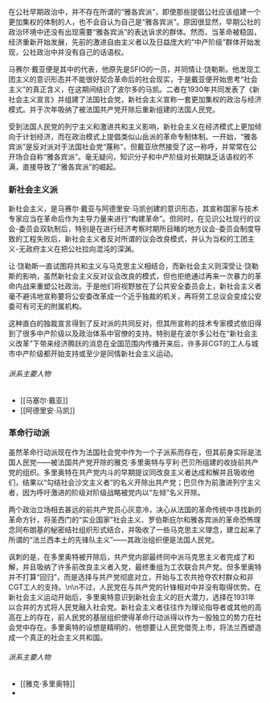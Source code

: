 在公社早期政治中，并不存在所谓的“雅各宾派”，即使那些提倡公社应该组建一个更加集权的体制的人，也不会自认为自己是“雅各宾派”。原因很显然，早期公社的政治环境中还没有出现需要“雅各宾派”的表达诉求的群体。然而，当革命被稳固，经济重新开始发展，先前的激进自由主义者以及日益庞大的“中产阶级”群体开始发现，公社政治中并没有自己的话语权。

马赛尔·戴亚便是其中的代表，他原先是SFIO的一员，并同情让·饶勒斯。他发现工团主义的意识形态并不能很好契合革命后的社会现实，于是戴亚便开始思考“社会主义”的真正含义，在这期间结识了波尔多的马凯。二者在1930年共同发表了《新社会主义宣言》并组建了法国社会党，新社会主义宣称一套更加集权的政治与经济模式。并于次年吸纳了被法国共产党开除后重新组建的法国人民党。

受到法国人民党的列宁主义和激进共和主义影响，新社会主义在经济模式上更加倾向于计划经济，而在政治模式上提倡类似山岳派的革命专制体制。一开始，“雅各宾派”是反对派对于法国社会党“蔑称”，但戴亚欣然接受了这一称呼，并常常在公开场合自称“雅各宾派”。毫无疑问，知识分子和中产阶级对长期缺乏话语权的不满，直接导致了“雅各宾派”的崛起。

### 新社会主义派
新社会主义，是马赛尔·戴亚与阿德里安·马凯创建的意识形态，其宣称国家与技术专家应当在革命后作为主导力量来进行“构建革命”。但同时，在见识公社现行的议会-委员会双轨制后，特别是在进行经济考察时期所目睹的地方议会-委员会制度导致的工程失败后，新社会主义者反对所谓的议会改良模式，并认为当权的工团主义-无政府主义在把公社拉向混沌的深渊。

让·饶勒斯一直试图将共和主义与马克思主义相结合，而新社会主义则深受让·饶勒斯的影响，虽然新社会主义反对议会改良的模式，但也拒绝通过再来一次暴力的革命内战来重塑公社政治。于是他们将视野放在了公共安全委员会上，新社会主义者毫不避讳地宣称要将公安委改革成一个近乎独裁的机关，再将劳工总议会变成公安委可有可无的附属机构。

这种直白的独裁宣言得到了反对派的共同反对，但其所宣称的技术专家模式依旧得到了很多中产阶级以及政治体系中官僚的支持。特别是在波尔多公社在“新社会主义改革”下带来经济腾跃的消息在全国范围内传播开来后，许多非CGT的工人与城市中产阶级都开始支持或至少是同情新社会主义运动。

###### 派系主要人物
* [[马塞尔·戴亚]]
* [[阿德里安·马凯]]

### 革命行动派
虽然革命行动派现在作为法国社会党中作为一个子派系而存在，但其前身实际是法国人民党——被法国共产党开除的雅克·多里奥特与亨利·巴贝所组建的收拢前共产党的组织。多里奥特在共产党内斗的早期提议同改良主义者达成和解并且吸收他们，结果以“勾结社会沙文主义者”的名义开除出共产党；巴贝作为前激进列宁主义者，因为呼吁激进的阶级对阶级战略被党内以“左倾”名义开除。

两个政治立场相去甚远的前共产党员心灰意冷，决心从法国的革命传统中寻找新的革命方针，将圣西门的“实业国家”社会主义、罗伯斯庇尔和雅各宾派的革命恐怖理念同布朗基的秘密结社组织形式结合，并吸收了一些马克思主义理念，建立起来了所谓的“法兰西本土的先锋队主义”——其政治组织便是法国人民党。

讽刺的是，在多里奥特被开除后，共产党内部最终同中派马克思主义者完成了和解，并且吸纳了许多前改良主义者入党，最终重组为工农联合共产党。但多里奥特并不打算“回归”，而是选择与共产党彻底对立，开始与工农共抢夺农村群众和非CGT工人的支持。\n\n不过，人民党在与共产党的针锋相对中并没有取得优势。在新社会主义运动开始后，多里奥特意识到新社会主义的巨大潜力，选择在1931年以合并的方式将人民党融入社会党。新社会主义者往往作为理论指导者或其他的高高在上的存在，前人民党的基层组织使得革命行动派得以作为一股独立的势力在社会党中存在。多里奥特的设想是精明的，他想要让人民党借壳上市，将法兰西塑造成一个真正的社会主义共和国。

###### 派系主要人物
* [[雅克·多里奥特]]
* 